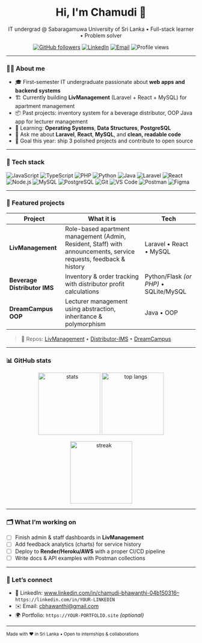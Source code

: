 <!-- Header -->
<h1 align="center">Hi, I'm Chamudi 👋</h1>
<p align="center">
  IT undergrad @ Sabaragamuwa University of Sri Lanka • Full-stack learner • Problem solver
</p>

<p align="center">
  <a href="https://github.com/YOUR-USERNAME?tab=followers"><img src="https://img.shields.io/github/followers/YOUR-USERNAME?style=social" alt="GitHub followers"></a>
  <a href="https://www.linkedin.com/in/YOUR-LINKEDIN/"><img src="https://img.shields.io/badge/-LinkedIn-blue?logo=linkedin&logoColor=white" alt="LinkedIn"></a>
  <a href="mailto:YOUR-EMAIL"><img src="https://img.shields.io/badge/Email-Contact-informational" alt="Email"></a>
  <img src="https://komarev.com/ghpvc/?username=chamudi01&label=Profile%20views" alt="Profile views">
</p>

---

### 👩‍💻 About me
- 🎓 First-semester IT undergraduate passionate about **web apps and backend systems**
- 🏗️ Currently building **LivManagement** (Laravel + React + MySQL) for apartment management
- 📦 Past projects: inventory system for a beverage distributor, OOP Java app for lecturer management
- 🧠 Learning: **Operating Systems**, **Data Structures**, **PostgreSQL**
- 💬 Ask me about **Laravel**, **React**, **MySQL**, and **clean, readable code**
- 🌱 Goal this year: ship 3 polished projects and contribute to open source

---

### 🧰 Tech stack
<p>
  <!-- Languages -->
  <img alt="JavaScript" src="https://img.shields.io/badge/JavaScript-000?logo=javascript" />
  <img alt="TypeScript" src="https://img.shields.io/badge/TypeScript-000?logo=typescript" />
  <img alt="PHP" src="https://img.shields.io/badge/PHP-000?logo=php" />
  <img alt="Python" src="https://img.shields.io/badge/Python-000?logo=python" />
  <img alt="Java" src="https://img.shields.io/badge/Java-000?logo=coffeescript" />

  <!-- Frameworks -->
  <img alt="Laravel" src="https://img.shields.io/badge/Laravel-000?logo=laravel" />
  <img alt="React" src="https://img.shields.io/badge/React-000?logo=react" />
  <img alt="Node.js" src="https://img.shields.io/badge/Node.js-000?logo=nodedotjs" />

  <!-- Databases -->
  <img alt="MySQL" src="https://img.shields.io/badge/MySQL-000?logo=mysql" />
  <img alt="PostgreSQL" src="https://img.shields.io/badge/PostgreSQL-000?logo=postgresql" />

  <!-- Tools -->
  <img alt="Git" src="https://img.shields.io/badge/Git-000?logo=git" />
  <img alt="VS Code" src="https://img.shields.io/badge/VS%20Code-000?logo=visualstudiocode" />
  <img alt="Postman" src="https://img.shields.io/badge/Postman-000?logo=postman" />
  <img alt="Figma" src="https://img.shields.io/badge/Figma-000?logo=figma" />
</p>

---

### 🚀 Featured projects
| Project | What it is | Tech |
|---|---|---|
| **LivManagement** | Role-based apartment management (Admin, Resident, Staff) with announcements, service requests, feedback & history | Laravel • React • MySQL |
| **Beverage Distributor IMS** | Inventory & order tracking with distributor profit calculations | Python/Flask *(or PHP)* • SQLite/MySQL |
| **DreamCampus OOP** | Lecturer management using abstraction, inheritance & polymorphism | Java • OOP |

> 🔗 Repos: [LivManagement](https://github.com/chamudi01/LivManagement) • [Distributor-IMS](https://github.com/chamudi01/distributor-ims) • [DreamCampus](https://github.com/chamudi01/dreamcampus)

---

### 📊 GitHub stats
<p align="center">
  <img height="165" src="https://github-readme-stats.vercel.app/api?username=chamudi01&show_icons=true&rank_icon=github" alt="stats">
  <img height="165" src="https://github-readme-stats.vercel.app/api/top-langs/?username=chamudi01&layout=compact" alt="top langs">
</p>
<p align="center">
  <img height="165" src="https://streak-stats.demolab.com?user=chamudi01" alt="streak">
</p>

---

### 🗂️ What I’m working on
- [ ] Finish admin & staff dashboards in **LivManagement**
- [ ] Add feedback analytics (charts) for service history
- [ ] Deploy to **Render/Heroku/AWS** with a proper CI/CD pipeline
- [ ] Write docs & API examples with Postman collections

---

### 🤝 Let’s connect
- 💼 LinkedIn: www.linkedin.com/in/chamudi-bhawanthi-04b150316– `https://linkedin.com/in/YOUR-LINKEDIN`
- ✉️ Email: cbhawanthi@gmail.com
- 🌍 Portfolio: `https://YOUR-PORTFOLIO.site` *(optional)*

---

<sub>Made with ❤️ in Sri Lanka • Open to internships & collaborations</sub>


<!--
**chamudi01/chamudi01** is a ✨ _special_ ✨ repository because its `README.md` (this file) appears on your GitHub profile.

Here are some ideas to get you started:

- 🔭 I’m currently working on ...
- 🌱 I’m currently learning ...
- 👯 I’m looking to collaborate on ...
- 🤔 I’m looking for help with ...
- 💬 Ask me about ...
- 📫 How to reach me: ...
- 😄 Pronouns: ...
- ⚡ Fun fact: ...
-->
